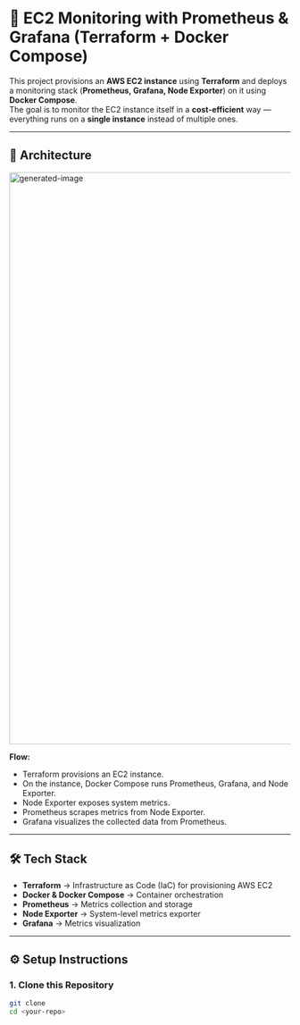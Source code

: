 # 🚀 EC2 Monitoring with Prometheus & Grafana (Terraform + Docker Compose)

This project provisions an **AWS EC2 instance** using **Terraform** and deploys a monitoring stack (**Prometheus, Grafana, Node Exporter**) on it using **Docker Compose**.  
The goal is to monitor the EC2 instance itself in a **cost-efficient** way — everything runs on a **single instance** instead of multiple ones.

---

## 📐 Architecture

<img width="1536" height="1024" alt="generated-image" src="https://github.com/user-attachments/assets/79666df7-293d-4126-a621-68e55f27e3dc" />

**Flow:**
- Terraform provisions an EC2 instance.
- On the instance, Docker Compose runs Prometheus, Grafana, and Node Exporter.
- Node Exporter exposes system metrics.
- Prometheus scrapes metrics from Node Exporter.
- Grafana visualizes the collected data from Prometheus.

---

## 🛠️ Tech Stack

- **Terraform** → Infrastructure as Code (IaC) for provisioning AWS EC2  
- **Docker & Docker Compose** → Container orchestration  
- **Prometheus** → Metrics collection and storage  
- **Node Exporter** → System-level metrics exporter  
- **Grafana** → Metrics visualization  

---

## ⚙️ Setup Instructions

### 1. Clone this Repository
```bash
git clone 
cd <your-repo>
